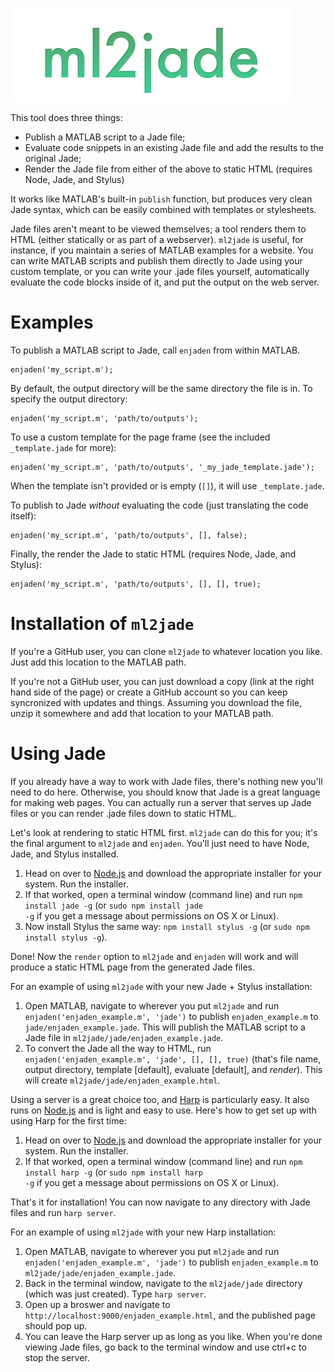 ![ml2jade](ml2jade-logo.png)

This tool does three things:
* Publish a MATLAB script to a Jade file;
* Evaluate code snippets in an existing Jade file and add the results to the original Jade;
* Render the Jade file from either of the above to static HTML (requires Node, Jade, and Stylus)

It works like MATLAB's built-in <code>publish</code> function, but produces very clean Jade syntax, which can be easily combined with templates or stylesheets.

Jade files aren't meant to be viewed themselves; a tool renders them to HTML (either statically or as part of a webserver). <code>ml2jade</code> is useful, for instance, if you maintain a series of MATLAB examples for a website. You can write MATLAB scripts and publish them directly to Jade using your custom template, or you can write your .jade files yourself, automatically evaluate the code blocks inside of it, and put the output on the web server.

# Examples

To publish a MATLAB script to Jade, call <code>enjaden</code> from within MATLAB.
```
enjaden('my_script.m');
```
By default, the output directory will be the same directory the file is in. To specify the output directory:
```
enjaden('my_script.m', 'path/to/outputs');
```
To use a custom template for the page frame (see the included <code>_template.jade</code> for more):
```
enjaden('my_script.m', 'path/to/outputs', '_my_jade_template.jade');
```
When the template isn't provided or is empty (<code>[]</code>), it will use <code>_template.jade</code>.
  
To publish to Jade _without_ evaluating the code (just translating the code itself):
```
enjaden('my_script.m', 'path/to/outputs', [], false);
```
Finally, the render the Jade to static HTML (requires Node, Jade, and Stylus):
```
enjaden('my_script.m', 'path/to/outputs', [], [], true);
```

# Installation of <code>ml2jade</code>

If you're a GitHub user, you can clone <code>ml2jade</code> to whatever location you like. Just add this location to the MATLAB path.

If you're not a GitHub user, you can just download a copy (link at the right hand side of the page) or create a GitHub account so you can keep syncronized with updates and things. Assuming you download the file, unzip it somewhere and add that location to your MATLAB path.

# Using Jade

If you already have a way to work with Jade files, there's nothing new you'll need to do here. Otherwise, you should know that Jade is a great language for making web pages. You can actually run a server that serves up Jade files or you can render .jade files down to static HTML.

Let's look at rendering to static HTML first. <code>ml2jade</code> can do this for you; it's the final argument to <code>ml2jade</code> and <code>enjaden</code>. You'll just need to have Node, Jade, and Stylus installed.

1. Head on over to [Node.js](www.nodejs.org) and download the appropriate installer for your system. Run the installer.
2. If that worked, open a terminal window (command line) and run <code>npm install jade -g</code> (or <code>sudo npm install jade -g</code> if you get a message about permissions on OS X or Linux).
3. Now install Stylus the same way: <code>npm install stylus -g</code> (or <code>sudo npm install stylus -g</code>).

Done! Now the <code>render</code> option to <code>ml2jade</code> and <code>enjaden</code> will work and will produce a static HTML page from the generated Jade files.

For an example of using <code>ml2jade</code> with your new Jade + Stylus installation:

1. Open MATLAB, navigate to wherever you put <code>ml2jade</code> and run <code>enjaden('enjaden_example.m', 'jade')</code> to publish <code>enjaden_example.m</code> to <code>jade/enjaden_example.jade</code>. This will publish the MATLAB script to a Jade file in <code>ml2jade/jade/enjaden_example.jade</code>.
2. To convert the Jade all the way to HTML, run <code>enjaden('enjaden_example.m', 'jade', [], [], true)</code> (that's file name, output directory, template [default], evaluate [default], and _render_). This will create <code>ml2jade/jade/enjaden_example.html</code>.

Using a server is a great choice too, and [Harp](www.harpjs.com) is particularly easy. It also runs on [Node.js](www.nodejs.org) and is light and easy to use. Here's how to get set up with using Harp for the first time:

1. Head on over to [Node.js](www.nodejs.org) and download the appropriate installer for your system. Run the installer.
2. If that worked, open a terminal window (command line) and run <code>npm install harp -g</code> (or <code>sudo npm install harp -g</code> if you get a message about permissions on OS X or Linux).

That's it for installation! You can now navigate to any directory with Jade files and run <code>harp server</code>.

For an example of using <code>ml2jade</code> with your new Harp installation:

1. Open MATLAB, navigate to wherever you put <code>ml2jade</code> and run <code>enjaden('enjaden_example.m', 'jade')</code> to publish <code>enjaden_example.m</code> to <code>ml2jade/jade/enjaden_example.jade</code>.
2. Back in the terminal window, navigate to the <code>ml2jade/jade</code> directory (which was just created). Type <code>harp server</code>.
3. Open up a broswer and navigate to <code>http://localhost:9000/enjaden_example.html</code>, and the published page should pop up.
4. You can leave the Harp server up as long as you like. When you're done viewing Jade files, go back to the terminal window and use ctrl+c to stop the server.
